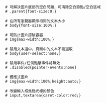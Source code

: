 ```
# 可解決圖片底部的空白問題，可清除空白節點/空白區域
# .parent{font-size:0;}
```

```
# 在所有瀏覽器顯示相同的文本大小
# body{font-size:100%;}
```

```
# 可防止圖片撐破容器
# img{max-width:100%;}
```

```
# 禁用文本選中，頁面中的文本不能選取
# body{user-select:none;}
```

```
# 禁用事件/任何點擊事件將無效
# .disabled{pointer-events:none}
```

```
# 響應式圖片
# img{max-width:100%;height:auto;}
```

```
# 改變輸入框焦點光標的顏色
# input,textarea{caret-color:red;}
```